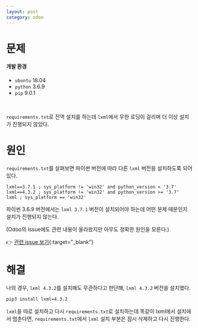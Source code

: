 ```yaml
---
layout: post
category: odoo
---
```


# 문제 

#### 개발 환경
- `ubuntu` 18.04
- `python` 3.6.9
- `pip` 9.0.1

<br>

`requirements.txt`로 전역 설치를 하는데 `lxml`에서 무한 로딩이 걸리며 더 이상 설치가 진행되지 않았다.

# 원인

`requirements.txt`를 살펴보면 파이썬 버전에 따라 다른 `lxml` 버전을 설치하도록 되어있다.

```text
lxml==3.7.1 ; sys_platform != 'win32' and python_version < '3.7'
lxml==4.3.2 ; sys_platform != 'win32' and python_version >= '3.7'
lxml ; sys_platform == 'win32'
```

파이썬 3.6.9 버전에서는 `lxml 3.7.1` 버전이 설치되어야 하는데 어떤 문제 때문인지 설치가 진행되지 않는다. 

(Odoo의 issue에도 관련 내용이 올라왔지만 아무도 정확한 원인을 모른다.)

👉 [관련 issue 보기](https://github.com/odoo/odoo/issues/29556){:target="_blank"}

# 해결

나의 경우, `lxml 4.3.2`를 설치해도 무관하다고 판단해, `lxml 4.3.2` 버전을 설치했다.

```bash
pip3 install lxml=4.3.2
```

`lxml`을 따로 설치하고 다시 `requirements.txt`로 설치하는데 똑같이 lxml에서 설치에서 멈춘다면, `requirements.txt`에서 `lxml` 설치 부분은 잠시 삭제하고 다시 진행한다.
